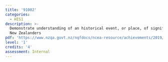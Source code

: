 ```yaml
---
title: '91002'
categories:
  - HIS1
description: >-
  Demonstrate understanding of an historical event, or place, of significance to
  New Zealanders
pdf: 'https://www.nzqa.govt.nz/nqfdocs/ncea-resource/achievements/2019/as91002.pdf'
level: '1'
credits: '4'
assessment: Internal
---
```


